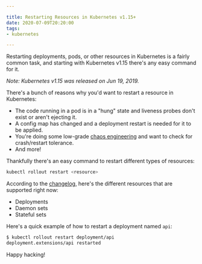 ```yaml
---

title: Restarting Resources in Kubernetes v1.15+
date: 2020-07-09T20:20:00
tags:
- kubernetes

---
```


Restarting deployments, pods, or other resources in Kubernetes is a fairly common task, and starting with Kubernetes v1.15 there's any easy command for it.

_Note: Kubernetes v1.15 was released on Jun 19, 2019._

There's a bunch of reasons why you'd want to restart a resource in Kubernetes:

- The code running in a pod is in a "hung" state and liveness probes don't exist or aren't ejecting it.
- A config map has changed and a deployment restart is needed for it to be applied.
- You're doing some low-grade [chaos engineering](https://principlesofchaos.org) and want to check for crash/restart tolerance.
- And more!

Thankfully there's an easy command to restart different types of resources:

```bash
kubectl rollout restart <resource>
```

According to the [changelog](https://github.com/kubernetes/kubernetes/tree/master/CHANGELOG), here's the different resources that are supported right now:

- Deployments
- Daemon sets
- Stateful sets

Here's a quick example of how to restart a deployment named `api`:

```bash
$ kubectl rollout restart deployment/api
deployment.extensions/api restarted
```

Happy hacking!
